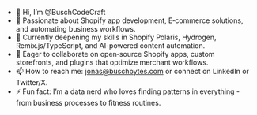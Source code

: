 - 👋 Hi, I’m @BuschCodeCraft  
- 👀 Passionate about Shopify app development, E‑commerce solutions, and automating business workflows.  
- 🌱 Currently deepening my skills in Shopify Polaris, Hydrogen, Remix.js/TypeScript, and AI-powered content automation.  
- 💞️ Eager to collaborate on open‑source Shopify apps, custom storefronts, and plugins that optimize merchant workflows.  
- 📫 How to reach me: jonas@buschbytes.com or connect on LinkedIn or Twitter/X.
- ⚡ Fun fact: I’m a data nerd who loves finding patterns in everything - from business processes to fitness routines.

<!---
BuschCodeCraft/BuschCodeCraft is a ✨ special ✨ repository because its `README.md` (this file) appears on your GitHub profile.
You can click the Preview link to take a look at your changes.
--->
